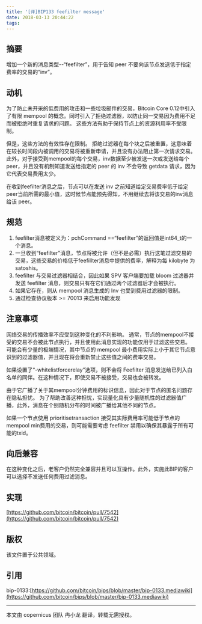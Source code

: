 ```yaml
---
title: '[译]BIP133 feefilter message'
date: 2018-03-13 20:44:22
tags:
---
```


## 摘要

增加一个新的消息类型--“feefilter”，用于告知 peer 不要向该节点发送低于指定费率的交易的“inv”。

## 动机

为了防止未开采的低费用的攻击和一些垃圾邮件的交易，Bitcoin Core 0.12中引入了有限 mempool 的概念。同时引入了拒绝过滤器，以防止同一交易因为费用不足而被拒绝时重复请求的问题。 这些方法有助于保持节点上的资源利用率不受限制。
	
但是，这些方法的有效性存在限制。 拒绝过滤器在每个块之后被重置，这意味着在较长时间段内被调用的交易将被重新申请，并且没有办法阻止第一次请求交易。 此外，对于接受到mempool的每个交易，inv数据至少被发送一次或发送给每个 peer，并且没有机制知道发送给指定的 peer 的 inv 不会导致 getdata 请求，因为它代表交易费用太少。

在收到feefilter消息之后，节点可以在发送 inv 之前知道给定交易费率低于给定peer当前所需的最小值，这时候节点能预先得知，不用继续去将该交易的inv消息给该 peer。

## 规范

1. feefilter消息被定义为：pchCommand ==“feefilter”的返回值是int64_t的一个消息。
2. 一旦收到“feefilter”消息，节点将被允许（但不是必需）执行这笔过滤交易的交易，这些交易的价格低于feefillter消息中提供的费率，解释为每 kilobyte 为 satoshis。
3. feefilter 与交易过滤器相结合，因此如果 SPV 客户端要加载 bloom 过滤器并发送 feefilter 消息，则交易只有在它们通过两个过滤器后才会被执行。
4. 如果它存在，则从 mempool 消息生成的 Inv 也受到费用过滤器的限制。
5. 通过检查协议版本 >= 70013 来启用功能发现

## 注意事项

网络交易的传播效率不应受到这种变化的不利影响。 通常，节点的mempool不接受的交易不会被此节点执行，并且使用此消息实现的功能仅用于过滤这些交易。 可能会有少量的极端情况，其中节点的 mempool 最小费用实际上小于其它节点意识到的过滤器值，并且现在将会重新禁止这些值之间的费率交易。

如果设置了“-whitelistforcerelay”选项，则不会将 Feefilter 消息发送给已列入白名单的同伴。在这种情况下，即使交易不被接受，交易也会被转发。

由于它广播了关于其mempool分钟费用的标识信息，因此对于节点的匿名问题存在隐私担忧。 为了帮助改善这种担忧，实现量化具有少量随机性的过滤器值广播，此外，消息在个别随机分布的时间被广播给其他不同的节点。

如果一个节点使用 prioritisetransaction 接受其实际费用率可能低于节点的 mempool min费用的交易，则可能需要考虑 feefilter 禁用以确保其暴露于所有可能的txid。

## 向后兼容

在这种变化之后，老客户仍然完全兼容并且可以互操作。此外，实施此BIP的客户可以选择不发送任何费用过滤消息。

## 实现

[https://github.com/bitcoin/bitcoin/pull/7542](https://github.com/bitcoin/bitcoin/pull/7542)

## 版权

该文件置于公共领域。
## 引用
bip-0133:[https://github.com/bitcoin/bips/blob/master/bip-0133.mediawiki](https://github.com/bitcoin/bips/blob/master/bip-0133.mediawiki)

***
本文由 copernicus 团队 冉小龙 翻译，转载无需授权。



